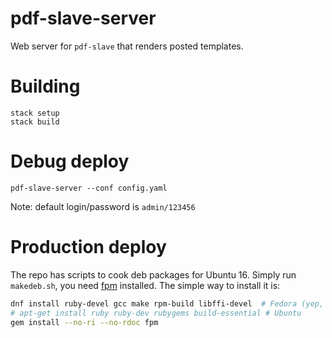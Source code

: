 # pdf-slave-server

Web server for `pdf-slave` that renders posted templates.

# Building

```
stack setup
stack build
```

# Debug deploy

```
pdf-slave-server --conf config.yaml
```
Note: default login/password is `admin/123456`

# Production deploy

The repo has scripts to cook deb packages for Ubuntu 16. Simply run `makedeb.sh`, you need [fpm](https://github.com/jordansissel/fpm) installed. The simple way to install it is:

``` bash
dnf install ruby-devel gcc make rpm-build libffi-devel  # Fedora (yep, i'm biased)
# apt-get install ruby ruby-dev rubygems build-essential # Ubuntu
gem install --no-ri --no-rdoc fpm
```
